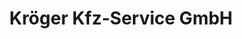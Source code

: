 ---
title: "Kröger Kfz-Service GmbH"
url: /greifswald/kroeger-kfz-service-gmbh/
shop: Autowerkstatt
---